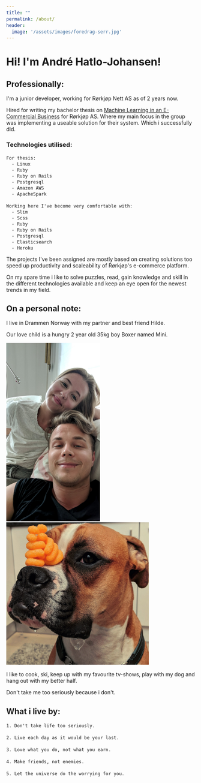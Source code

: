 ```yaml
---
title: ""
permalink: /about/
header:
  image: '/assets/images/foredrag-serr.jpg'
---
```


# Hi! I'm André Hatlo-Johansen!

## Professionally:

I'm a junior developer, working for Rørkjøp Nett AS as of 2 years now.

Hired for writing my bachelor thesis on [Machine Learning in an E-Commercial Business](https://drive.google.com/open?id=1ZTvTA2Uo2WnMI_grts0aJcPWlR_Hje06) for Rørkjøp AS. Where my main focus in the group was implementing a useable solution for their system. Which i successfully did.

### Technologies utilised:

    For thesis:
      - Linux
      - Ruby
      - Ruby on Rails
      - Postgresql
      - Amazon AWS
      - ApacheSpark

    Working here I've become very comfortable with:
      - Slim
      - Scss
      - Ruby
      - Ruby on Rails
      - Postgresql
      - Elasticsearch
      - Heroku

The projects I've been assigned are mostly based on creating solutions too speed up productivity and scaleability of Rørkjøp's e-commerce platform.

On my spare time i like to solve puzzles, read, gain knowledge and skill in the different technologies available and keep an eye open for the newest trends in my field.

## On a personal note:

I live in Drammen Norway with my partner and best friend Hilde.

Our love child is a hungry 2 year old 35kg boy Boxer named Mini.

<img src="/assets/images/me-and-her.jpg" alt="my family" width="250"/>
<img src="/assets/images/mini.jpg" alt="my family" width="380"/>

I like to cook, ski, keep up with my favourite tv-shows, play with my dog and hang out with my better half.

Don't take me too seriously because i don't.


## What i live by:

    1. Don't take life too seriously.

    2. Live each day as it would be your last.

    3. Love what you do, not what you earn.

    4. Make friends, not enemies.

    5. Let the universe do the worrying for you.
